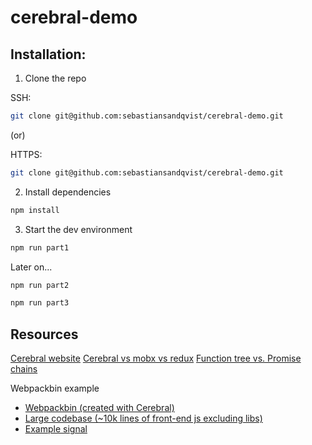 # cerebral-demo

## Installation:

1. Clone the repo

SSH:
```bash
git clone git@github.com:sebastiansandqvist/cerebral-demo.git
```

(or)

HTTPS:
```bash
git clone git@github.com:sebastiansandqvist/cerebral-demo.git
```

2. Install dependencies

```bash
npm install
```

3. Start the dev environment

```bash
npm run part1
```

Later on...

```bash
npm run part2
```

```bash
npm run part3
```


## Resources

[Cerebral website](http://cerebraljs.com/docs/introduction/)
[Cerebral vs mobx vs redux](http://www.christianalfoni.com/articles/2017_03_19_Cerebral-2)
[Function tree vs. Promise chains](http://www.christianalfoni.com/articles/2017_04_16_The-second-case-for-function-tree)

Webpackbin example
- [Webpackbin (created with Cerebral)](https://www.webpackbin.com/)
- [Large codebase (~10k lines of front-end js excluding libs)](https://github.com/cerebral/webpackbin)
- [Example signal](https://github.com/cerebral/webpackbin/blob/master/src/modules/app/signals/githubConvertClicked.js)